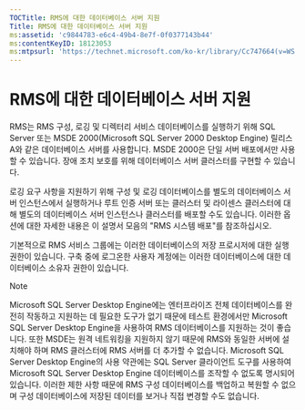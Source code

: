 ```yaml
---
TOCTitle: RMS에 대한 데이터베이스 서버 지원
Title: RMS에 대한 데이터베이스 서버 지원
ms:assetid: 'c9844783-e6c4-49b4-8e7f-0f0377143b44'
ms:contentKeyID: 18123053
ms:mtpsurl: 'https://technet.microsoft.com/ko-kr/library/Cc747664(v=WS.10)'
---
```


RMS에 대한 데이터베이스 서버 지원
=================================

RMS는 RMS 구성, 로깅 및 디렉터리 서비스 데이터베이스를 실행하기 위해 SQL Server 또는 MSDE 2000(Microsoft SQL Server 2000 Desktop Engine) 릴리스 A와 같은 데이터베이스 서버를 사용합니다. MSDE 2000은 단일 서버 배포에서만 사용할 수 있습니다. 장애 조치 보호를 위해 데이터베이스 서버 클러스터를 구현할 수 있습니다.

로깅 요구 사항을 지원하기 위해 구성 및 로깅 데이터베이스를 별도의 데이터베이스 서버 인스턴스에서 실행하거나 루트 인증 서버 또는 클러스터 및 라이센스 클러스터에 대해 별도의 데이터베이스 서버 인스턴스나 클러스터를 배포할 수도 있습니다. 이러한 옵션에 대한 자세한 내용은 이 설명서 모음의 "RMS 시스템 배포"를 참조하십시오.

기본적으로 RMS 서비스 그룹에는 이러한 데이터베이스의 저장 프로시저에 대한 실행 권한이 있습니다. 구축 중에 로그온한 사용자 계정에는 이러한 데이터베이스에 대한 데이터베이스 소유자 권한이 있습니다.

> [!NOTE]  
> Microsoft SQL Server Desktop Engine에는 엔터프라이즈 전체 데이터베이스를 완전히 작동하고 지원하는 데 필요한 도구가 없기 때문에 테스트 환경에서만 Microsoft SQL Server Desktop Engine을 사용하여 RMS 데이터베이스를 지원하는 것이 좋습니다. 또한 MSDE는 원격 네트워킹을 지원하지 않기 때문에 RMS와 동일한 서버에 설치해야 하며 RMS 클러스터에 RMS 서버를 더 추가할 수 없습니다. Microsoft SQL Server Desktop Engine의 사용 약관에는 SQL Server 클라이언트 도구를 사용하여 Microsoft SQL Server Desktop Engine 데이터베이스를 조작할 수 없도록 명시되어 있습니다. 이러한 제한 사항 때문에 RMS 구성 데이터베이스를 백업하고 복원할 수 없으며 구성 데이터베이스에 저장된 데이터를 보거나 직접 변경할 수도 없습니다.
